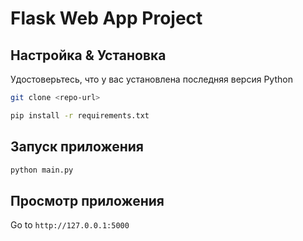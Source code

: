# Flask Web App Project

## Настройка & Установка

Удостоверьтесь, что у вас установлена последняя версия Python

```bash
git clone <repo-url>
```

```bash
pip install -r requirements.txt
```

## Запуск приложения

```bash
python main.py
```

## Просмотр приложения

Go to `http://127.0.0.1:5000`
